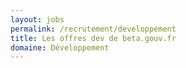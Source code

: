 ```yaml
---
layout: jobs
permalink: /recrutement/developpement
title: Les offres dev de beta.gouv.fr
domaine: Développement
---
```

